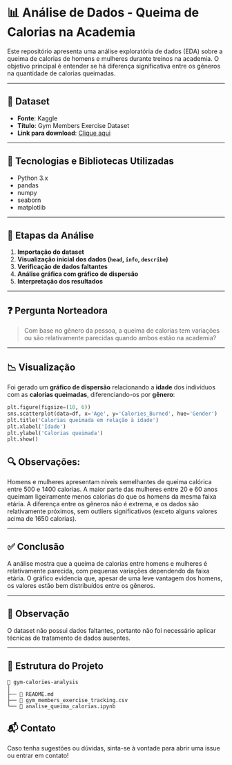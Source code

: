 # 📊 Análise de Dados - Queima de Calorias na Academia

Este repositório apresenta uma análise exploratória de dados (EDA) sobre a queima de calorias de homens e mulheres durante treinos na academia. O objetivo principal é entender se há diferença significativa entre os gêneros na quantidade de calorias queimadas.

---

## 📁 Dataset

- **Fonte**: Kaggle  
- **Título**: Gym Members Exercise Dataset  
- **Link para download**: [Clique aqui](https://www.kaggle.com/datasets/valakhorasani/gym-members-exercise-dataset?resource=download)

---

## 🧪 Tecnologias e Bibliotecas Utilizadas

- Python 3.x  
- pandas  
- numpy  
- seaborn  
- matplotlib  

---

## 🧾 Etapas da Análise

1. **Importação do dataset**
2. **Visualização inicial dos dados (`head`, `info`, `describe`)**
3. **Verificação de dados faltantes**
4. **Análise gráfica com gráfico de dispersão**
5. **Interpretação dos resultados**

---

## ❓ Pergunta Norteadora

> Com base no gênero da pessoa, a queima de calorias tem variações ou são relativamente parecidas quando ambos estão na academia?

---

## 📉 Visualização

Foi gerado um **gráfico de dispersão** relacionando a **idade** dos indivíduos com as **calorias queimadas**, diferenciando-os por **gênero**:

```python
plt.figure(figsize=(10, 6))
sns.scatterplot(data=df, x='Age', y='Calories_Burned', hue='Gender')
plt.title('Calorias queimada em relação à idade')
plt.xlabel('Idade')
plt.ylabel('Calorias queimada')
plt.show()
```

## 🔍 Observações:

Homens e mulheres apresentam níveis semelhantes de queima calórica entre 500 e 1400 calorias.
A maior parte das mulheres entre 20 e 60 anos queimam ligeiramente menos calorias do que os homens da mesma faixa etária.
A diferença entre os gêneros não é extrema, e os dados são relativamente próximos, sem outliers significativos (exceto alguns valores acima de 1650 calorias).

---

## ✅ Conclusão

A análise mostra que a queima de calorias entre homens e mulheres é relativamente parecida, com pequenas variações dependendo da faixa etária. O gráfico evidencia que, apesar de uma leve vantagem dos homens, os valores estão bem distribuídos entre os gêneros.

---

## 📌 Observação

O dataset não possui dados faltantes, portanto não foi necessário aplicar técnicas de tratamento de dados ausentes.

---

## 📂 Estrutura do Projeto
```
📁 gym-calories-analysis
│
├── 📄 README.md
├── 📄 gym_members_exercise_tracking.csv
└── 📄 analise_queima_calorias.ipynb
```

## 📬 Contato

Caso tenha sugestões ou dúvidas, sinta-se à vontade para abrir uma issue ou entrar em contato!


